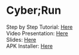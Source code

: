 # Cyber;Run

Step by Step Tutorial: [Here](https://github.com/matthewshan/Cyber-Run/wiki/Cyber;Run-Tutorial)   
Video Presentation: [Here](https://youtu.be/i1eAHA4uN80)   
Slides: [Here](https://docs.google.com/presentation/d/1JEi2AwYFWU_1VF7RGW2wGMDOeIls2HQkI0jlbBmWp-U)   
APK Installer: [Here](https://drive.google.com/file/d/1KxYInQ2RnRH_CVqDzdwKsMIc8j_rNWbh/view?usp=sharing)
